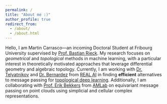 ```yaml
---
permalink: /
title: "About me :)"
author_profile: true
redirect_from: 
  - /about/
  - /about.html
---
```


Hello, I am Martin Carrasco—an incoming Doctoral Student at Fribourg University supervised by [Prof. Bastian Rieck](https://bastian.rieck.me). My research focuses on *geometrical* and *topological* methods in machine learning, with a particular interest in theoretically motivated approaches that leverage differential geometry and algebraic topology. Currently, I am working with [Dr. Telyatnikov](https://scholar.google.com/citations?user=MzFz-tcAAAAJ&hl=en) and [Dr. Bernardez](https://scholar.google.es/citations?user=YUye6xwAAAAJ&hl=es) from [REAL AI](https://www.ai.ece.ucsb.edu) in finding **efficient** alternatives to message passing for [topological deep learning](https://en.wikipedia.org/wiki/Topological_deep_learning). Additionally, I am collaborating with [Prof. Erik Bekkers](https://ebekkers.github.io) from [AMLab](http://amlab.science.uva.nl) on equivariant message passing on point clouds using simplicial and cellular complex representations.
